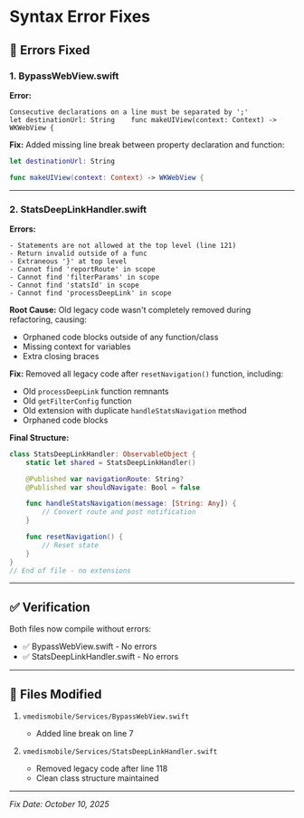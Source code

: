 # Syntax Error Fixes

## 🐛 Errors Fixed

### 1. BypassWebView.swift

**Error:**

```
Consecutive declarations on a line must be separated by ';'
let destinationUrl: String    func makeUIView(context: Context) -> WKWebView {
```

**Fix:**
Added missing line break between property declaration and function:

```swift
let destinationUrl: String

func makeUIView(context: Context) -> WKWebView {
```

---

### 2. StatsDeepLinkHandler.swift

**Errors:**

```
- Statements are not allowed at the top level (line 121)
- Return invalid outside of a func
- Extraneous '}' at top level
- Cannot find 'reportRoute' in scope
- Cannot find 'filterParams' in scope
- Cannot find 'statsId' in scope
- Cannot find 'processDeepLink' in scope
```

**Root Cause:**
Old legacy code wasn't completely removed during refactoring, causing:

- Orphaned code blocks outside of any function/class
- Missing context for variables
- Extra closing braces

**Fix:**
Removed all legacy code after `resetNavigation()` function, including:

- Old `processDeepLink` function remnants
- Old `getFilterConfig` function
- Old extension with duplicate `handleStatsNavigation` method
- Orphaned code blocks

**Final Structure:**

```swift
class StatsDeepLinkHandler: ObservableObject {
    static let shared = StatsDeepLinkHandler()

    @Published var navigationRoute: String?
    @Published var shouldNavigate: Bool = false

    func handleStatsNavigation(message: [String: Any]) {
        // Convert route and post notification
    }

    func resetNavigation() {
        // Reset state
    }
}
// End of file - no extensions
```

---

## ✅ Verification

Both files now compile without errors:

- ✅ BypassWebView.swift - No errors
- ✅ StatsDeepLinkHandler.swift - No errors

---

## 🔧 Files Modified

1. `vmedismobile/Services/BypassWebView.swift`

   - Added line break on line 7

2. `vmedismobile/Services/StatsDeepLinkHandler.swift`
   - Removed legacy code after line 118
   - Clean class structure maintained

---

_Fix Date: October 10, 2025_

